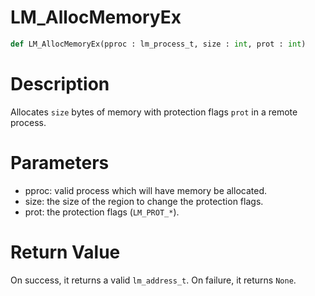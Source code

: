# LM_AllocMemoryEx

```python
def LM_AllocMemoryEx(pproc : lm_process_t, size : int, prot : int)
```

# Description

Allocates `size` bytes of memory with protection flags `prot` in a remote process.

# Parameters

- pproc: valid process which will have memory be allocated.
- size: the size of the region to change the protection flags.
- prot: the protection flags (`LM_PROT_*`).

# Return Value

On success, it returns a valid `lm_address_t`. On failure, it returns `None`.

